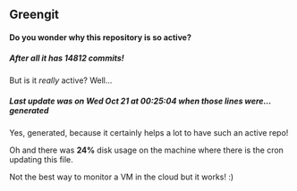 ## Greengit

#### Do you wonder why this repository is so active?

##### After all it has 14812 commits!

But is it *really* active? Well...

##### Last update was on Wed Oct 21 at 00:25:04 when those lines were... generated

Yes, generated, because it certainly helps a lot to have such an active repo!

Oh and there was **24%** disk usage on the machine
where there is the cron updating this file.

Not the best way to monitor a VM in the cloud but it works! :)
